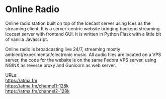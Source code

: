 # Online Radio 
Online radio station built on top of the Icecast server using Ices as the streaming client. It is a server-centric website bridging backend streaming Icecast server with frontend GUI. It is written in Python Flask with a little bit of vanilla Javascript.

Online radio is broadcasting live 24/7, streaming mostly ambient/experimental/electronic music. All audio files are located on a VPS server, the code for the website is on the same Fedora VPS server, using NGINX as reverse proxy and Gunicorn as web server.

URLs:   
https://atma.fm  
https://atma.fm/channel1-128k  
https://atma.fm/channel2-128k  

